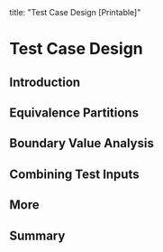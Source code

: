 <frontmatter>
title: "Test Case Design [Printable]"
</frontmatter>

<link rel="stylesheet" href="{{baseUrl}}/css/textbook.css">
<link rel="stylesheet" href="{{baseUrl}}/css/print.css">

<div class="website-content">

<div id="main">

# Test Case Design

## Introduction

<include src="introduction/what/unit-inParent-asFlat-print.md" boilerplate />
<include src="introduction/positiveVsNegative/unit-inParent-asFlat-print.md" boilerplate />
<include src="introduction/blackVsGlass/unit-inParent-asFlat-print.md" boilerplate />

## Equivalence Partitions

<include src="equivalencePartitions/what/unit-inParent-asFlat-print.md" boilerplate />
<include src="equivalencePartitions/basic/unit-inParent-asFlat-print.md" boilerplate />
<include src="equivalencePartitions/intermediate/unit-inParent-asFlat-print.md" boilerplate />

## Boundary Value Analysis

<include src="boundaryValueAnalysis/what/unit-inParent-asFlat-print.md" boilerplate />
<include src="boundaryValueAnalysis/how/unit-inParent-asFlat-print.md" boilerplate />

## Combining Test Inputs

<include src="combiningTestInputs/why/unit-inParent-asFlat-print.md" boilerplate />
<include src="combiningTestInputs/combinationStrategies/unit-inParent-asFlat-print.md" boilerplate />
<include src="combiningTestInputs/heuristicValid/unit-inParent-asFlat-print.md" boilerplate />
<include src="combiningTestInputs/heuristicInvalid/unit-inParent-asFlat-print.md" boilerplate />
<include src="combiningTestInputs/mix/unit-inParent-asFlat-print.md" boilerplate />

## More

<include src="more/testingUseCases/unit-inParent-asFlat-print.md" boilerplate />

## Summary

<include src="summary/recap/unit-inParent-asFlat-print.md" boilerplate />

</div>

</div>
